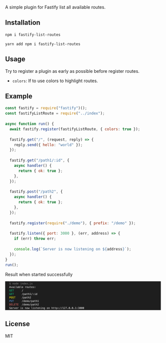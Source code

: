 A simple plugin for Fastify list all available routes.

## Installation

```base
npm i fastify-list-routes
```

```base
yarn add npm i fastify-list-routes
```

## Usage

Try to register a plugin as early as possible before register routes.

- `colors`: If to use colors to highlight routes.

## Example

```js
const fastify = require("fastify")();
const fastifyListRoute = require("../index");

async function run() {
  await fastify.register(fastifyListRoute, { colors: true });

  fastify.get("/", (request, reply) => {
    reply.send({ hello: "world" });
  });

  fastify.get("/path1/:id", {
    async handler() {
      return { ok: true };
    },
  });

  fastify.post("/path2", {
    async handler() {
      return { ok: true };
    },
  });

  fastify.register(require("./demo"), { prefix: "/demo" });

  fastify.listen({ port: 3000 }, (err, address) => {
    if (err) throw err;

    console.log(`Server is now listening on ${address}`);
  });
}
run();
```

Result when started successfully

![](screenshot.png)

## License

MIT
